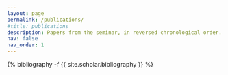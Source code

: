 ```yaml
---
layout: page
permalink: /publications/
#title: publications
description: Papers from the seminar, in reversed chronological order. 
nav: false
nav_order: 1
---
```

<!-- _pages/publications.md -->
<div class="publications">

{% bibliography -f {{ site.scholar.bibliography }} %}

</div>
